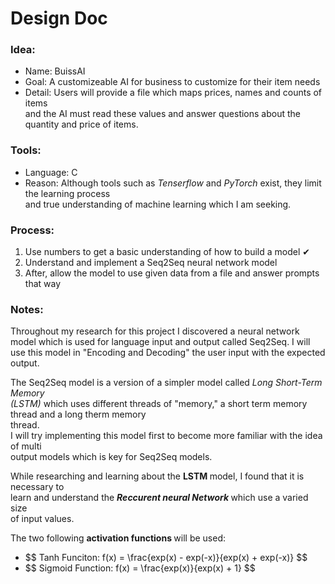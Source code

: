 <h1> Design Doc </h1>

<h3> Idea: </h3>
<ul>
    <li>Name: BuissAI</li>
    <li>Goal: A customizeable AI for business to customize for their item needs</li>
    <li>
        Detail: Users will provide a file which maps prices, names and counts of items <br>
        and the AI must read these values and answer questions about the quantity and price of items.
    </li>
</ul>

<h3> Tools: </h3>
<ul>
    <li>Language: C</li>
    <li>Reason: Although tools such as <i>Tenserflow</i> and <i>PyTorch</i> exist, they limit the learning process <br>
            and true understanding of machine learning which I am seeking.
    </li>
</ul>

<h3> Process: </h3>
<ol>
    <li> Use numbers to get a basic understanding of how to build a model &#10004 </li> 
    <li> Understand and implement a Seq2Seq neural network model </li>
    <li> After, allow the model to use given data from a file and answer prompts that way </li>
</ol>

<h3> Notes: </h3>
<p>
    Throughout my research for this project I discovered a neural network model which is used for
    language input and output called Seq2Seq. I will use this model in "Encoding and Decoding" the 
    user input with the expected output.<br>
</p>
<p>
    The Seq2Seq model is a version of a simpler model called <i> Long Short-Term Memory <br> (LSTM) </i>
    which uses different threads of "memory," a short term memory thread and a long therm memory <br>
    thread. <br>
    I will try implementing this model first to become more familiar with the idea of multi <br>
    output models which is key for Seq2Seq models.<br>
</p>
<p>
    While researching and learning about the <b> LSTM </b> model, I found that it is necessary to <br>
    learn and understand the <b><i> Reccurent neural Network </i></b> which use a varied size <br>
    of input values.
</p>

The two following <b> activation functions </b> will be used:
<ul>
    <li>
    $$
    Tanh Funciton:
    f(x) = \frac{exp(x) - exp(-x)}{exp(x) + exp(-x)}
    $$
    </li>
    <li>
    $$
    Sigmoid Function:
    f(x) = \frac{exp(x)}{exp(x) + 1}
    $$
    </li>
</ul>
